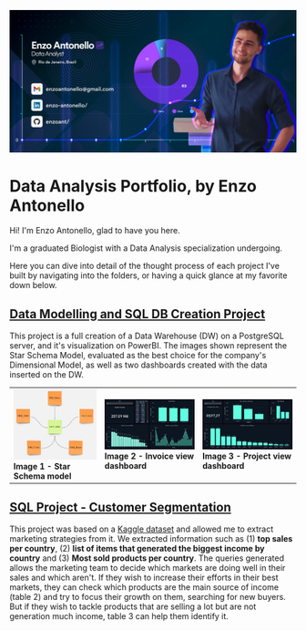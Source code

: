![wallpaper](https://github.com/enzoant/Repo-Files/blob/main/Files/Enzo-walpapper.jpg)

# Data Analysis Portfolio, by Enzo Antonello
Hi! I'm Enzo Antonello, glad to have you here.

I'm a graduated Biologist with a Data Analysis specialization undergoing.

Here you can dive into detail of the thought process of each project I've built by navigating into the folders, or having a quick glance at my favorite down below.

## [Data Modelling and SQL DB Creation Project](https://github.com/enzoant/Data-Analysis-Portfolio/tree/Data-Analysis/Data%20Modelling)

<p>
    This project is a full creation of a Data Warehouse (DW) on a PostgreSQL server, and it's visualization on PowerBI. The images shown represent the Star Schema Model, evaluated as the best choice for the company's Dimensional Model, as well as two dashboards created with the data inserted on the DW.
</p>

<table>
  <tr>
    <td>
      <img src="https://github.com/enzoant/Data-Analysis-Portfolio/blob/Data-Analysis/Data%20Modelling/Files/Dimensional%20Model.jpg" alt="Star Schema model" width="320"/>
      <br>
      <b>Image 1 - Star Schema model</b>
    </td>
    <td>
      <img src="https://github.com/enzoant/Data-Analysis-Portfolio/blob/Data-Analysis/Data%20Modelling/Files/Portfolio%20Project%20-%20Income%20view.png" alt="Invoice view dashboard" width="320"/>
      <br>
      <b>Image 2 - Invoice view dashboard</b>
    </td>
    <td>
      <img src="https://github.com/enzoant/Data-Analysis-Portfolio/blob/Data-Analysis/Data%20Modelling/Files/Portfolio%20Project%20-%20Product%20view.png" alt="Project view dashboard" width="320"/>
      <br>
      <b>Image 3 - Project view dashboard</b>
    </td>
  </tr>
</table>



## [SQL Project - Customer Segmentation](https://github.com/enzoant/Data-Analysis-Portfolio/tree/Data-Analysis/SQL/Customer%20Segmentation)

This project was based on a [Kaggle dataset](https://www.kaggle.com/datasets/carrie1/ecommerce-data/data) and allowed me to extract marketing strategies from it. We extracted information such as (1) **top sales per country**, (2) **list of items that generated the biggest income by country** and (3) **Most sold products per country**. The queries generated allows the marketing team to decide which markets are doing well in their sales and which aren't. If they wish to increase their efforts in their best markets, they can check which products are the main source of income (table 2) and try to focus their growth on them, searching for new buyers. But if they wish to tackle products that are selling a lot but are not generation much income, table 3 can help them identify it.

